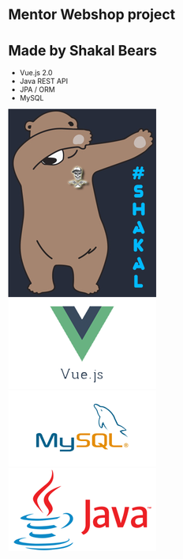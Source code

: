 # Mentor Webshop project
# Made by Shakal Bears

- Vue.js 2.0
- Java REST API
- JPA / ORM
- MySQL

![Screenshot](gitimages/shakal.png)
![Screenshot](gitimages/vue.png)
![Screenshot](gitimages/mysql.png)
![Screenshot](gitimages/java.png)